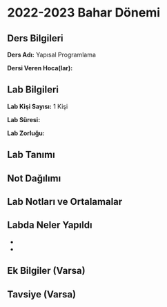 # 2022-2023 Bahar Dönemi

## Ders Bilgileri
**Ders Adı:** Yapısal Programlama

**Dersi Veren Hoca(lar):** 

## Lab Bilgileri

**Lab Kişi Sayısı:** 1 Kişi

**Lab Süresi:** 

**Lab Zorluğu:**  

## Lab Tanımı

## Not Dağılımı


## Lab Notları ve Ortalamalar

## Labda Neler Yapıldı
* 
* 


## Ek Bilgiler (Varsa)

## Tavsiye (Varsa)

